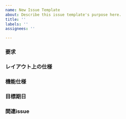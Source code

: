 ```yaml
---
name: New Issue Template
about: Describe this issue template's purpose here.
title: ''
labels: ''
assignees: ''

---
```


### 要求

### レイアウト上の仕様

### 機能仕様

### 目標期日

### 関連issue
